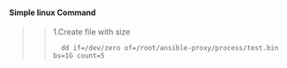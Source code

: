 #### Simple linux Command
>> 1.Create file with size
>> ```shell
>>   dd if=/dev/zero of=/root/ansible-proxy/process/test.bin bs=1G count=5
>> ```